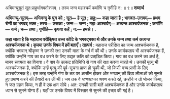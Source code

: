  

अभिमन्युसुतं सूत प्राहुर्भागवतोत्तमम् । तस्य जन्म महाश्चर्यं कर्माणि च गृणीहि न: ॥ ९॥ **शब्दार्थ** 

**अभिमन्यु-सुतम्—** **अभिमन्यु के पुत्र को** **; सूत—** **हे सूत** **; प्राहु:—** **कहा जाता है** **; भागवत-उत्तमम्—** **प्रथम श्रेणी का भगवद्** **भक्त** **; तस्य—** **उसका** **; जन्म—** **जन्म** **; महा-आश्चर्यम्—** **अत्यन्त आश्चर्यजनक** **; कर्माणि—** **कर्म** **; च—** **तथा** **; गृणीहि—** **कृपया कहें** **; न:—** **हमसे।** **.** 

**कहा जाता है कि महाराज परीकि्षत उच्च कोटि के भगवद्भक्त थे और उनके जन्म तथा** **कर्म अत्यन्त आश्चर्यजनक थे। कृपया उनके विषय में हमें बताएँ।** **तात्पर्य** : महाराज परीक्षित का जन्म आश्चर्यजनक है, क्योंकि भगवान् श्रीकृष्ण ने उनकी रक्षा उनकी माता के गर्भ में की थी। उनके कार्यकलाप भी आश्चर्यजनक हैं, क्योंकि उन्होंने गाय का वध करने के लिए उद्यत कलि को प्रताडि़त किया। गाय का वध करने का अर्थ है, मानव सवयता का विनाश। वे पाप के उत्कट प्रतिनिधि से गाय की रक्षा करना चाहते थे। उनकी मृत्यु भी आश्चर्यजनक है, क्योंकि उन्हें मृत्यु की पूर्व-सूचना प्राप्त हो चुकी थी, जो किसी मत्र्य प्राणी के लिए आश्चर्यजनक है। इस तरह उन्होंने गंगा के तट पर आसीन होकर और भगवान् की दिव्य लीलाओं को सुनते हुए प्रयाण करने की तैयारी कर ली थी। जब तक वे *भागवत* का श्रवण करते रहे, उन्होंने न तो भोजन किया, न जल ग्रहण किया, न ही वे एक क्षण सोये। अत: उनकी सारी बातें आश्चर्यजनक हैं और उनके कार्यकलाप ध्यान से सुनने योग्य हैं। यहाँ पर उनके विषय में विस्तार से सुनने की इच्छा की गई है। 